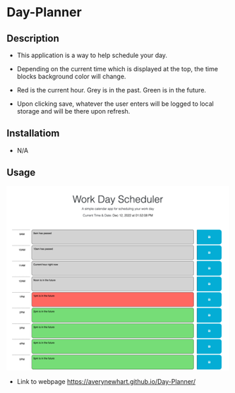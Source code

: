 # Day-Planner

## Description

- This application is a way to help schedule your day.

- Depending on the current time which is displayed at the top, the time blocks background color will change.

- Red is the current hour. Grey is in the past. Green is in the future.

- Upon clicking save, whatever the user enters will be logged to local storage and will be there upon refresh.

## Installatiom

- N/A

## Usage

![screenshot of website](./Assets/day-planner-screenshot.png)

- Link to webpage https://averynewhart.github.io/Day-Planner/
